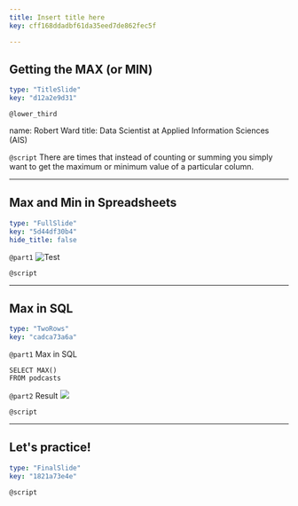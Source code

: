 ```yaml
---
title: Insert title here
key: cff168ddadbf61da35eed7de862fec5f

---
```

## Getting the MAX (or MIN)

```yaml
type: "TitleSlide"
key: "d12a2e9d31"
```

`@lower_third`

name: Robert Ward
title: Data Scientist at Applied Information Sciences (AIS)


`@script`
There are times that instead of counting or summing you simply want to get the maximum or minimum value of a particular column.


---
## Max and Min in Spreadsheets

```yaml
type: "FullSlide"
key: "5d44df30b4"
hide_title: false
```

`@part1`
![Test](https://assets.datacamp.com/production/repositories/4833/datasets/f7a8eb5e1df34451c02f5a3f3f175d1c3b415d8c/Screenshot%202019-03-30%2022.59.00.png)


`@script`



---
## Max in SQL

```yaml
type: "TwoRows"
key: "cadca73a6a"
```

`@part1`
Max in SQL 
```
SELECT MAX()
FROM podcasts
```


`@part2`
Result
![](https://assets.datacamp.com/production/repositories/4833/datasets/02726a8eae58b6cae2b32d71a5e65e613651159a/Screenshot%202019-03-30%2023.08.17.png)


`@script`



---
## Let's practice!

```yaml
type: "FinalSlide"
key: "1821a73e4e"
```

`@script`


